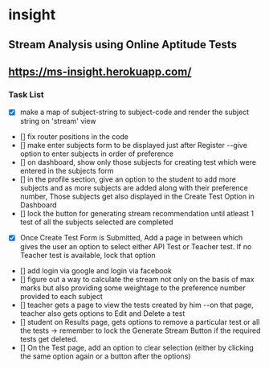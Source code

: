 # insight
## Stream Analysis using Online Aptitude Tests
## https://ms-insight.herokuapp.com/

### Task List


- [x] make a map of subject-string to subject-code and render the subject string on 'stream' view
- [] fix router positions in the code
- [] make enter subjects form to be displayed just after Register --give option to enter subjects in order of preference
- [] on dashboard, show only those subjects for creating test which were entered in the subjects form
- [] in the profile section, give an option to the student to add more subjects and as more subjects are added along with their preference number, Those subjects get also displayed in the Create Test Option in Dashboard
- [] lock the button for generating stream recommendation until atleast 1 test of all the subjects selected are completed
- [x] Once Create Test Form is Submitted, Add a page in between which gives the user an option to select either API Test or Teacher test. If no Teacher test is available, lock that option
- [] add login via google and login via facebook 
- [] figure out a way to calculate the stream not only on the basis of max marks but also providing some weightage to the preference number provided to each subject 
- [] teacher gets a page to view the tests created by him --on that page, teacher also gets options to Edit and Delete a test
- [] student on Results page, gets options to remove a particular test or all the tests -> remember to lock the Generate Stream Button if the required tests get deleted.    
- [] On the Test page, add an option to clear selection (either by clicking the same option again or a button after the options)  
